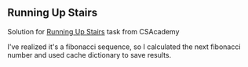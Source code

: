 Running Up Stairs
-
Solution for [Running Up Stairs](https://csacademy.com/ieeextreme-practice/task/96c8b1313edd72abf600facb0a14dbab/) task from CSAcademy

I've realized it's a fibonacci sequence, so I calculated the next fibonacci number and used cache dictionary to save results.
